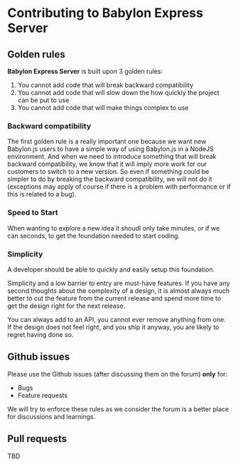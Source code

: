 # Contributing to Babylon Express Server

## Golden rules

**Babylon Express Server** is built upon 3 golden rules:

1. You cannot add code that will break backward compatibility
2. You cannot add code that will slow down the how quickly the project can be put to use
3. You cannot add code that will make things complex to use

### Backward compatibility

The first golden rule is a really important one because we want new Babylon.js users to have a simple way of using Babylon.js in a NodeJS environment. And when we need to introduce something that will break backward compatibility, we know that it will imply more work for our customers to switch to a new version. So even if something could be simpler to do by breaking the backward compatibility, we will not do it (exceptions may apply of course if there is a problem with performance or if this is related to a bug).

### Speed to Start

When wanting to explore a new idea it shoudl only take minutes, or if we can seconds, to get the foundation needed to start coding.

### Simplicity

A developer should be able to quickly and easily setup this foundation. 

Simplicity and a low barrier to entry are must-have features. If you have any second thoughts about the complexity of a design, it is almost always much better to cut the feature from the current release and spend more time to get the design right for the next release. 

You can always add to an API, you cannot ever remove anything from one. If the design does not feel right, and you ship it anyway, you are likely to regret having done so.

## Github issues

Please use the Github issues (after discussing them on the forum) **only** for:
- Bugs
- Feature requests

We will try to enforce these rules as we consider the forum is a better place for discussions and learnings.

## Pull requests

TBD
